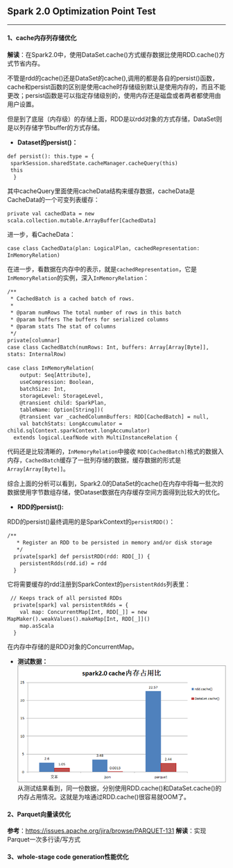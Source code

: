 ## Spark 2.0 Optimization Point Test
------------------
#### **1、cache内存列存储优化**
**解读**：在Spark2.0中，使用DataSet.cache()方式缓存数据比使用RDD.cache()方式节省内存。

不管是rdd的cache()还是DataSet的cache(),调用的都是各自的persist()函数，cache和persist函数的区别是使用cache时存储级别默认是使用内存的，而且不能更改；persist函数是可以指定存储级别的，使用内存还是磁盘或者两者都使用由用户设置。

但是到了底层（内存级）的存储上面，RDD是以rdd对象的方式存储，DataSet则是以列存储字节buffer的方式存储。

- **Dataset的persist()：**

```
def persist(): this.type = {
 sparkSession.sharedState.cacheManager.cacheQuery(this)
 this
  }
```
其中cacheQuery里面使用cacheData结构来缓存数据，cacheData是CacheData的一个可变列表缓存：

```
private val cachedData = new scala.collection.mutable.ArrayBuffer[CachedData]
```
进一步，看CacheData：

```
case class CachedData(plan: LogicalPlan, cachedRepresentation: InMemoryRelation)
```
在进一步，看数据在内存中的表示，就是`cachedRepresentation`，它是`InMemoryRelation`的实例，深入`InMemoryRelation`：

```
/**
 * CachedBatch is a cached batch of rows.
 *
 * @param numRows The total number of rows in this batch
 * @param buffers The buffers for serialized columns
 * @param stats The stat of columns
 */
private[columnar]
case class CachedBatch(numRows: Int, buffers: Array[Array[Byte]], stats: InternalRow)

case class InMemoryRelation(
    output: Seq[Attribute],
    useCompression: Boolean,
    batchSize: Int,
    storageLevel: StorageLevel,
    @transient child: SparkPlan,
    tableName: Option[String])(
    @transient var _cachedColumnBuffers: RDD[CachedBatch] = null,
    val batchStats: LongAccumulator = child.sqlContext.sparkContext.longAccumulator)
  extends logical.LeafNode with MultiInstanceRelation {
```
代码还是比较清晰的，`InMemoryRelation`中接收 `RDD[CachedBatch]`格式的数据入内存，`CachedBatch`缓存了一批列存储的数据，缓存数据的形式是`Array[Array[Byte]]`。

综合上面的分析可以看到，Spark2.0的DataSet的cache()在内存中将每一批次的数据使用字节数组存储，使Dataset数据在内存缓存空间方面得到比较大的优化。

- **RDD的persist():** 

RDD的persist()最终调用的是SparkContext的`persistRDD()`：

```
/**
   * Register an RDD to be persisted in memory and/or disk storage
   */
  private[spark] def persistRDD(rdd: RDD[_]) {
    persistentRdds(rdd.id) = rdd
  }
```
  它将需要缓存的rdd注册到SparkContext的`persistentRdds`列表里：
 

```
 // Keeps track of all persisted RDDs
  private[spark] val persistentRdds = {
    val map: ConcurrentMap[Int, RDD[_]] = new MapMaker().weakValues().makeMap[Int, RDD[_]]()
    map.asScala
  }
```
在内存中存储的是RDD对象的ConcurrentMap。

- **测试数据：**
![Alt text](https://github.com/alixGuo/Resources/blob/master/2016112301.png)
从测试结果看到，同一份数据，分别使用RDD.cache()和DataSet.cache()的内存占用情况。这就是为啥通过RDD.cache()很容易就OOM了。	


#### **2、Parquet向量读优化**
**参考**：https://issues.apache.org/jira/browse/PARQUET-131
**解读**：实现Parquet一次多行读/写方式






#### **3、whole-stage code generation性能优化**
